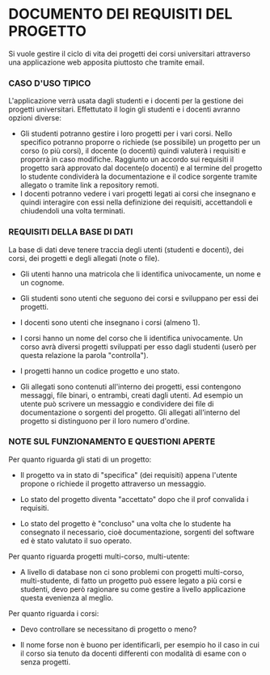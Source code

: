 # DOCUMENTO DEI REQUISITI DEL PROGETTO

Si vuole gestire il ciclo di vita dei progetti dei corsi universitari attraverso una applicazione web apposita piuttosto che tramite email.

### CASO D'USO TIPICO
L'applicazione verrà usata dagli studenti e i docenti per la gestione dei progetti universitari.
Effettutato il login gli studenti e i docenti avranno opzioni diverse:
- Gli studenti potranno gestire i loro progetti per i vari corsi.
Nello specifico potranno proporre o richiede (se possibile) un progetto per un corso (o più corsi), il docente (o docenti) quindi valuterà i requisiti e proporrà in caso modifiche.
Raggiunto un accordo sui requisiti il progetto sarà approvato dal docente(o docenti) e al termine del progetto lo studente condividerà la documentazione e il codice sorgente tramite allegato o tramite link a repository remoti.
- I docenti potranno vedere i vari progetti legati ai corsi che insegnano e quindi interagire con essi nella definizione dei requisiti, accettandoli e chiudendoli una volta terminati.

### REQUISITI DELLA BASE DI DATI

La base di dati deve tenere traccia degli utenti (studenti e docenti), dei corsi, dei progetti e degli allegati (note o file).

- Gli utenti hanno una matricola che li identifica univocamente, un nome e un cognome.

- Gli studenti sono utenti che seguono dei corsi e sviluppano per essi dei progetti. 

- I docenti sono utenti che insegnano i corsi (almeno 1).

- I corsi hanno un nome del corso che li identifica univocamente. Un corso avrà diversi progetti sviluppati per esso dagli studenti (userò per questa relazione la parola "controlla").

- I progetti hanno un codice progetto e uno stato.

- Gli allegati sono contenuti all'interno dei progetti, essi contengono messaggi, file binari, o entrambi, creati dagli utenti. Ad esempio un utente può scrivere un messaggio e condividere dei file di documentazione o sorgenti del progetto. Gli allegati all'interno del progetto si distinguono per il loro numero d'ordine.

### NOTE SUL FUNZIONAMENTO E QUESTIONI APERTE

Per quanto riguarda gli stati di un progetto:

- Il progetto va in stato di "specifica" (dei requisiti) appena l'utente propone o richiede il progetto attraverso un messaggio.

- Lo stato del progetto diventa "accettato" dopo che il prof convalida i requisiti.

- Lo stato del progetto è "concluso" una volta che lo studente ha consegnato il necessario, cioè documentazione, sorgenti del software ed è stato valutato il suo operato.

Per quanto riguarda progetti multi-corso, multi-utente:

- A livello di database non ci sono problemi con progetti multi-corso, multi-studente, di fatto un progetto può essere legato a più corsi e studenti, devo però ragionare su come gestire a livello applicazione questa evenienza al meglio.

Per quanto riguarda i corsi:

- Devo controllare se necessitano di progetto o meno?

- Il nome forse non è buono per identificarli, per esempio ho il caso in cui il corso sia tenuto da docenti differenti con modalità di esame con o senza progetti.








